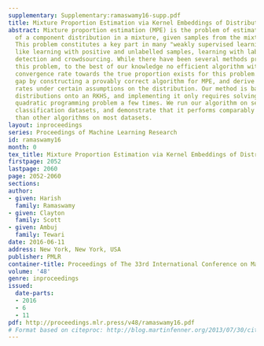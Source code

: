 ```yaml
---
supplementary: Supplementary:ramaswamy16-supp.pdf
title: Mixture Proportion Estimation via Kernel Embeddings of Distributions
abstract: Mixture proportion estimation (MPE) is the problem of estimating the weight
  of a component distribution in a mixture, given samples from the mixture and component.
  This problem constitutes a key part in many "weakly supervised learning" problems
  like learning with positive and unlabelled samples, learning with label noise, anomaly
  detection and crowdsourcing. While there have been several methods proposed to solve
  this problem, to the best of our knowledge no efficient algorithm with a proven
  convergence rate towards the true proportion exists for this problem. We fill this
  gap by constructing a provably correct algorithm for MPE, and derive convergence
  rates under certain assumptions on the distribution. Our method is based on embedding
  distributions onto an RKHS, and implementing it only requires solving a simple convex
  quadratic programming problem a few times. We run our algorithm on several standard
  classification datasets, and demonstrate that it performs comparably to or better
  than other algorithms on most datasets.
layout: inproceedings
series: Proceedings of Machine Learning Research
id: ramaswamy16
month: 0
tex_title: Mixture Proportion Estimation via Kernel Embeddings of Distributions
firstpage: 2052
lastpage: 2060
page: 2052-2060
sections: 
author:
- given: Harish
  family: Ramaswamy
- given: Clayton
  family: Scott
- given: Ambuj
  family: Tewari
date: 2016-06-11
address: New York, New York, USA
publisher: PMLR
container-title: Proceedings of The 33rd International Conference on Machine Learning
volume: '48'
genre: inproceedings
issued:
  date-parts:
  - 2016
  - 6
  - 11
pdf: http://proceedings.mlr.press/v48/ramaswamy16.pdf
# Format based on citeproc: http://blog.martinfenner.org/2013/07/30/citeproc-yaml-for-bibliographies/
---
```

